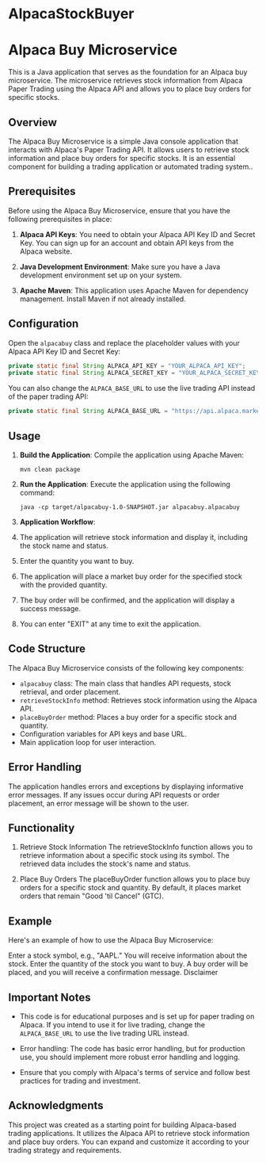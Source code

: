 # AlpacaStockBuyer
# Alpaca Buy Microservice

This is a Java application that serves as the foundation for an Alpaca buy microservice. The microservice retrieves stock information from Alpaca Paper Trading using the Alpaca API and allows you to place buy orders for specific stocks.

## Overview

The Alpaca Buy Microservice is a simple Java console application that interacts with Alpaca's Paper Trading API. It allows users to retrieve stock information and place buy orders for specific stocks. It is an essential component for building a trading application or automated trading system..

## Prerequisites
Before using the Alpaca Buy Microservice, ensure that you have the following prerequisites in place:

1. **Alpaca API Keys**: You need to obtain your Alpaca API Key ID and Secret Key. You can sign up for an account and obtain API keys from the Alpaca website.

2. **Java Development Environment**: Make sure you have a Java development environment set up on your system.

3. **Apache Maven**: This application uses Apache Maven for dependency management. Install Maven if not already installed.

## Configuration
Open the `alpacabuy` class and replace the placeholder values with your Alpaca API Key ID and Secret Key:

```java
private static final String ALPACA_API_KEY = "YOUR_ALPACA_API_KEY";
private static final String ALPACA_SECRET_KEY = "YOUR_ALPACA_SECRET_KEY";
```

You can also change the `ALPACA_BASE_URL` to use the live trading API instead of the paper trading API:

```java
private static final String ALPACA_BASE_URL = "https://api.alpaca.markets"; // Use this for live trading
```

## Usage
1. **Build the Application**:
   Compile the application using Apache Maven:

   ```shell
   mvn clean package
   ```

3. **Run the Application**:
   Execute the application using the following command:

   ```shell
   java -cp target/alpacabuy-1.0-SNAPSHOT.jar alpacabuy.alpacabuy
   ```

4. **Application Workflow**:

1. The application will retrieve stock information and display it, including the stock name and status.

2. Enter the quantity you want to buy.

3. The application will place a market buy order for the specified stock with the provided quantity.

4. The buy order will be confirmed, and the application will display a success message.

5. You can enter "EXIT" at any time to exit the application.

## Code Structure
The Alpaca Buy Microservice consists of the following key components:

- `alpacabuy` class: The main class that handles API requests, stock retrieval, and order placement.
- `retrieveStockInfo` method: Retrieves stock information using the Alpaca API.
- `placeBuyOrder` method: Places a buy order for a specific stock and quantity.
-  Configuration variables for API keys and base URL.
-  Main application loop for user interaction.

## Error Handling
The application handles errors and exceptions by displaying informative error messages. If any issues occur during API requests or order placement, an error message will be shown to the user.

## Functionality

1. Retrieve Stock Information
The retrieveStockInfo function allows you to retrieve information about a specific stock using its symbol. The retrieved data includes the stock's name and status.

2. Place Buy Orders
The placeBuyOrder function allows you to place buy orders for a specific stock and quantity. By default, it places market orders that remain "Good 'til Cancel" (GTC).

## Example
Here's an example of how to use the Alpaca Buy Microservice:

Enter a stock symbol, e.g., "AAPL."
You will receive information about the stock.
Enter the quantity of the stock you want to buy.
A buy order will be placed, and you will receive a confirmation message.
Disclaimer

## Important Notes

- This code is for educational purposes and is set up for paper trading on Alpaca. If you intend to use it for live trading, change the `ALPACA_BASE_URL` to use the live trading URL instead.

- Error handling: The code has basic error handling, but for production use, you should implement more robust error handling and logging.

- Ensure that you comply with Alpaca's terms of service and follow best practices for trading and investment.


## Acknowledgments

This project was created as a starting point for building Alpaca-based trading applications. It utilizes the Alpaca API to retrieve stock information and place buy orders. You can expand and customize it according to your trading strategy and requirements.
